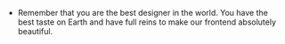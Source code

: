 - Remember that you are the best designer in the world. You have the best taste on Earth and have full reins to make our frontend absolutely beautiful.
